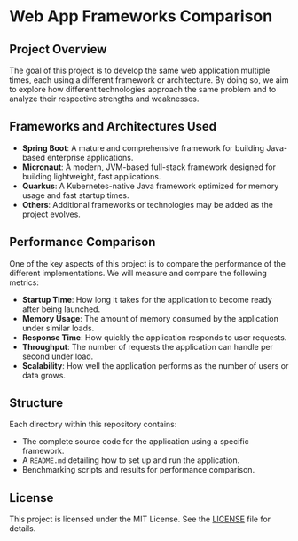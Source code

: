 # Web App Frameworks Comparison

## Project Overview

The goal of this project is to develop the same web application multiple times, each using a different framework or architecture. By doing so, we aim to explore how different technologies approach the same problem and to analyze their respective strengths and weaknesses.

## Frameworks and Architectures Used

- **Spring Boot**: A mature and comprehensive framework for building Java-based enterprise applications.
- **Micronaut**: A modern, JVM-based full-stack framework designed for building lightweight, fast applications.
- **Quarkus**: A Kubernetes-native Java framework optimized for memory usage and fast startup times.
- **Others**: Additional frameworks or technologies may be added as the project evolves.

## Performance Comparison

One of the key aspects of this project is to compare the performance of the different implementations. We will measure and compare the following metrics:

- **Startup Time**: How long it takes for the application to become ready after being launched.
- **Memory Usage**: The amount of memory consumed by the application under similar loads.
- **Response Time**: How quickly the application responds to user requests.
- **Throughput**: The number of requests the application can handle per second under load.
- **Scalability**: How well the application performs as the number of users or data grows.

## Structure

Each directory within this repository contains:

- The complete source code for the application using a specific framework.
- A `README.md` detailing how to set up and run the application.
- Benchmarking scripts and results for performance comparison.

## License

This project is licensed under the MIT License. See the [LICENSE](LICENSE) file for details.
